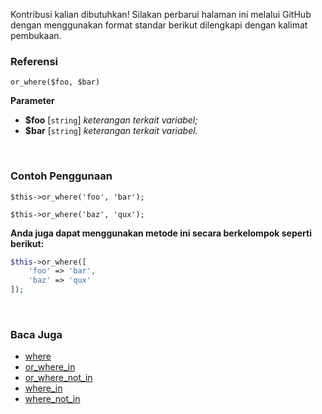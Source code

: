 Kontribusi kalian dibutuhkan!
Silakan perbarui halaman ini melalui GitHub dengan menggunakan format standar berikut dilengkapi dengan kalimat pembukaan.

### Referensi
`or_where($foo, $bar)`

**Parameter**
* **$foo** [`string`] *keterangan terkait variabel;*
* **$bar** [`string`] *keterangan terkait variabel.*

&nbsp;

### Contoh Penggunaan
`$this->or_where('foo', 'bar');`

`$this->or_where('baz', 'qux');`

**Anda juga dapat menggunakan metode ini secara berkelompok seperti berikut:**
```php
$this->or_where([
    'foo' => 'bar',
    'baz' => 'qux'
]);
```

&nbsp;

### Baca Juga
* [where](./where)
* [or_where_in](./or_where_in)
* [or_where_not_in](./or_where_not_in)
* [where_in](./where_in)
* [where_not_in](./where_not_in)
